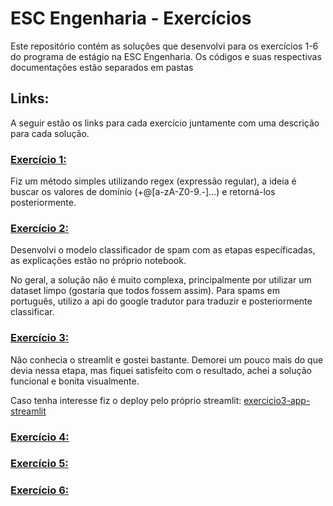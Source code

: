 # ESC Engenharia - Exercícios 
Este repositório contém as soluções que desenvolvi para os exercícios 1-6 do programa de estágio na ESC Engenharia. Os códigos e suas respectivas documentações estão separados em pastas

## Links:
A seguir estão os links para cada exercício juntamente com uma descrição para cada solução.


### [Exercício 1:](https://github.com/igorlix/ESC-Engenharia_Exercicios/tree/main/exercicio1_emails)
Fiz um método simples utilizando regex (expressão regular), a ideia é buscar os valores de domínio (+@[a-zA-Z0-9.-]...) e retorná-los posteriormente.


### [Exercício 2:](https://github.com/igorlix/ESC-Engenharia_Exercicios/tree/main/exercicio2_classificador_spam)

Desenvolvi o modelo classificador de spam com as etapas específicadas, as explicações estão no próprio notebook. 

No geral, a solução não é muito complexa, principalmente por utilizar um dataset limpo (gostaria que todos fossem assim). Para spams em português, utilizo a api do google tradutor para traduzir e posteriormente classificar.


### [Exercício 3:](https://github.com/igorlix/ESC-Engenharia_Exercicios/tree/main/exercicio3_app_streamlit)

Não conhecia o streamlit e gostei bastante. Demorei um pouco mais do que devia nessa etapa, mas fiquei satisfeito com o resultado, achei a solução funcional e bonita visualmente. 

Caso tenha interesse fiz o deploy pelo próprio streamlit: [exercicio3-app-streamlit](https://igorlix-esc-engenharia-exerc-exercicio3-app-streamlitapp-wktjjr.streamlit.app/)


### [Exercício 4:](https://github.com/igorlix/ESC-Engenharia_Exercicios/tree/main/exercicio4_bedrock)

### [Exercício 5:](https://github.com/igorlix/ESC-Engenharia_Exercicios/tree/main/exercicio5_web_django)


### [Exercício 6:](https://github.com/igorlix/ESC-Engenharia_Exercicios/tree/main/exercicio6_rag_normas)
